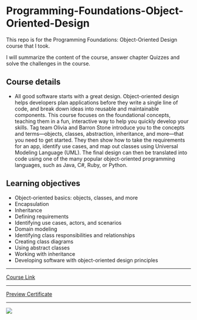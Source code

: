# Programming-Foundations-Object-Oriented-Design

This repo is for the Programming Foundations: Object-Oriented Design course that I took.

I will summarize the content of the course, answer chapter Quizzes and solve the challenges in the course.

## Course details

- All good software starts with a great design. Object-oriented design helps developers plan applications before they write a single line of code, and break down ideas into reusable and maintainable components. This course focuses on the foundational concepts, teaching them in a fun, interactive way to help you quickly develop your skills. Tag team Olivia and Barron Stone introduce you to the concepts and terms—objects, classes, abstraction, inheritance, and more—that you need to get started. They then show how to take the requirements for an app, identify use cases, and map out classes using Universal Modeling Language (UML). The final design can then be translated into code using one of the many popular object-oriented programming languages, such as Java, C#, Ruby, or Python.

## Learning objectives

- Object-oriented basics: objects, classes, and more
- Encapsulation
- Inheritance
- Defining requirements
- Identifying use cases, actors, and scenarios
- Domain modeling
- Identifying class responsibilities and relationships
- Creating class diagrams
- Using abstract classes
- Working with inheritance
- Developing software with object-oriented design principles

---

[Course Link](https://www.linkedin.com/learning/programming-foundations-object-oriented-design-3/)

---

[Preview Certificate](https://www.linkedin.com/learning/certificates/c5d0b8a73a703e5541a8aa521db8d27ea53b47cb64d64261feddb2f46ce7cfa2?trk=share_certificate)

---

![](./Foundation.png)
